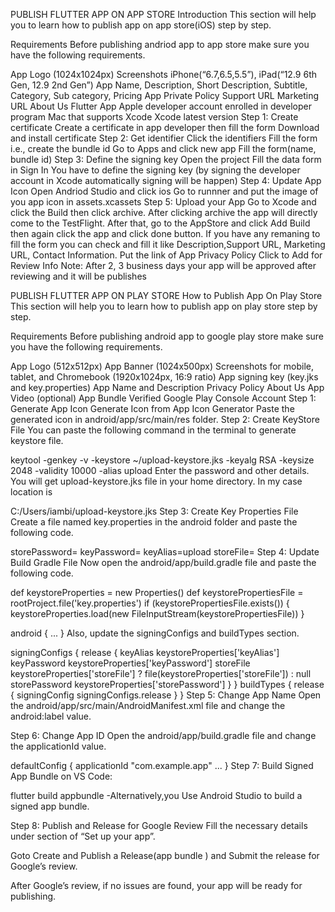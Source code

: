 PUBLISH FLUTTER APP ON APP STORE
Introduction
This section will help you to learn how to publish app on app store(iOS) step by step.

Requirements
Before publishing andriod app to app store make sure you have the following requirements.

App Logo (1024x1024px)
Screenshots iPhone(“6.7,6.5,5.5”), iPad(“12.9 6th Gen, 12.9 2nd Gen”)
App Name, Description, Short Description, Subtitle, Category, Sub category, Pricing
App Private Policy
Support URL
Marketing URL
About Us
Flutter App
Apple developer account enrolled in developer program
Mac that supports Xcode
Xcode latest version
Step 1: Create certificate
Create a certificate in app developer then fill the form
Download and install certificate
Step 2: Get identifier
Click the identifiers
Fill the form i.e., create the bundle id
Go to Apps and click new app
Fill the form(name, bundle id)
Step 3: Define the signing key
Open the project
Fill the data form in Sign In
You have to define the signing key (by signing the developer account in Xcode automatically signing will be happen)
Step 4: Update App Icon
Open Andriod Studio and click ios
Go to runnner and put the image of you app icon in assets.xcassets
Step 5: Upload your App
Go to Xcode and click the Build then click archive.
After clicking archive the app will directly come to the TestFlight.
After that, go to the AppStore and click Add Build then again click the app and click done button.
If you have any remaning to fill the form you can check and fill it like Description,Support URL, Marketing URL, Contact Information.
Put the link of App Privacy Policy
Click to Add for Review
 Info
Note: After 2, 3 business days your app will be approved after reviewing and it will be publishes


PUBLISH FLUTTER APP ON PLAY STORE
How to Publish App On Play Store
This section will help you to learn how to publish app on play store step by step.

Requirements
Before publishing android app to google play store make sure you have the following requirements.

App Logo (512x512px)
App Banner (1024x500px)
Screenshots for mobile, tablet, and Chromebook (1920x1024px, 16:9 ratio)
App signing key (key.jks and key.properties)
App Name and Description
Privacy Policy
About Us
App Video (optional)
App Bundle
Verified Google Play Console Account
Step 1: Generate App Icon
Generate Icon from App Icon Generator
Paste the generated icon in android/app/src/main/res folder.
Step 2: Create KeyStore File
You can paste the following command in the terminal to generate keystore file.

keytool -genkey -v -keystore ~/upload-keystore.jks -keyalg RSA -keysize 2048 -validity 10000 -alias upload
Enter the password and other details.
You will get upload-keystore.jks file in your home directory.
In my case location is

C:/Users/iambi/upload-keystore.jks
Step 3: Create Key Properties File
Create a file named key.properties in the android folder and paste the following code.

storePassword=<password-from-previous-step>
keyPassword=<password-from-previous-step>
keyAlias=upload
storeFile=<keystore-file-location>
Step 4: Update Build Gradle File
Now open the android/app/build.gradle file and paste the following code.

def keystoreProperties = new Properties()
def keystorePropertiesFile = rootProject.file('key.properties')
if (keystorePropertiesFile.exists()) {
       keystoreProperties.load(new FileInputStream(keystorePropertiesFile))
}

android {
         ...
}
Also, update the signingConfigs and buildTypes section.

signingConfigs {
       release {
           keyAlias keystoreProperties['keyAlias']
           keyPassword keystoreProperties['keyPassword']
           storeFile keystoreProperties['storeFile'] ? file(keystoreProperties['storeFile']) : null
           storePassword keystoreProperties['storePassword']
       }
}
buildTypes {
       release {
           signingConfig signingConfigs.release
    }
}
Step 5: Change App Name
Open the android/app/src/main/AndroidManifest.xml file and change the android:label value.

<manifest xmlns:android="http://schemas.android.com/apk/res/android">
    <application
        android:label="Your App Name"
        android:icon="@mipmap/ic_launcher">
Step 6: Change App ID
Open the android/app/build.gradle file and change the applicationId value.

defaultConfig {
    applicationId "com.example.app"
    ...
}
Step 7: Build Signed App Bundle on VS Code:

flutter build appbundle
-Alternatively,you Use Android Studio to build a signed app bundle.

Step 8: Publish and Release for Google Review
Fill the necessary details under section of “Set up your app”.

Goto Create and Publish a Release(app bundle ) and Submit the release for Google’s review.

After Google’s review, if no issues are found, your app will be ready for publishing.